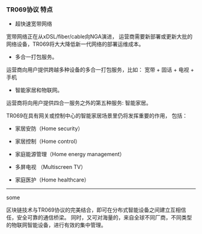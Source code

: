 ### TR069协议 特点
 - 超快速宽带网络

 宽带网络正在从xDSL/fiber/cable向NGA演进， 运营商需要新部署或更新大批的网络设备，TR069将大大降低新一代网络的部署运维成本。

- 多合一打包服务。

 运营商向用户提供跨越多种设备的多合一打包服务，比如： 宽带 + 固话 + 电视 + 手机 

- 智能家居和物联网。

 运营商将向用户提供四合一服务之外的第五种服务: 智能家居。



 TR069在具有网关或控制中心的智能家居场景里仍将发挥重要的作用， 包括：

- 家居安防（Home security）

- 家居控制（Home control）

- 家庭能源管理（Home energy management）

- 多屏电视 （Multiscreen TV）

- 家庭医护（Home healthcare）


---

some

区块链技术与TR069协议的完美结合，即可在分布式智能设备之间建立互相信任，安全可靠的通信桥梁。
同时，又可对海量的，来自全球不同厂商，不同类型的物联网智能设备，进行有效的集中管理。
